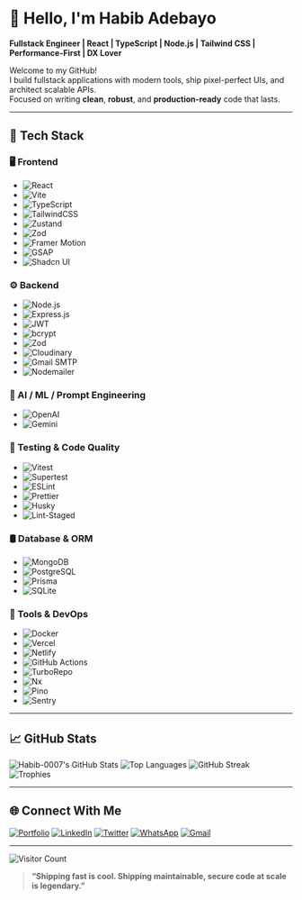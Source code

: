 # 👋 Hello, I'm **Habib Adebayo**

**Fullstack Engineer | React | TypeScript | Node.js | Tailwind CSS | Performance-First | DX Lover**

Welcome to my GitHub!  
I build fullstack applications with modern tools, ship pixel-perfect UIs, and architect scalable APIs.  
Focused on writing **clean**, **robust**, and **production-ready** code that lasts.

---

## 🚀 Tech Stack

### 🖥️ Frontend
- ![React](https://img.shields.io/badge/React-20232A?style=for-the-badge&logo=react&logoColor=61DAFB)
- ![Vite](https://img.shields.io/badge/Vite-646CFF?style=for-the-badge&logo=vite&logoColor=white)
- ![TypeScript](https://img.shields.io/badge/TypeScript-3178C6?style=for-the-badge&logo=typescript&logoColor=white)
- ![TailwindCSS](https://img.shields.io/badge/TailwindCSS-38B2AC?style=for-the-badge&logo=tailwind-css&logoColor=white)
- ![Zustand](https://img.shields.io/badge/Zustand-000?style=for-the-badge)
- ![Zod](https://img.shields.io/badge/Zod-3B82F6?style=for-the-badge)
- ![Framer Motion](https://img.shields.io/badge/Framer%20Motion-000?style=for-the-badge&logo=framer&logoColor=white)
- ![GSAP](https://img.shields.io/badge/GSAP-88CE02?style=for-the-badge&logo=greensock&logoColor=white)
- ![Shadcn UI](https://img.shields.io/badge/shadcn/ui-000?style=for-the-badge)

### ⚙️ Backend
- ![Node.js](https://img.shields.io/badge/Node.js-339933?style=for-the-badge&logo=node.js&logoColor=white)
- ![Express.js](https://img.shields.io/badge/Express.js-000000?style=for-the-badge&logo=express&logoColor=white)
- ![JWT](https://img.shields.io/badge/JWT-black?style=for-the-badge&logo=jsonwebtokens&logoColor=white)
- ![bcrypt](https://img.shields.io/badge/bcrypt-7B3F00?style=for-the-badge)
- ![Zod](https://img.shields.io/badge/Zod-3B82F6?style=for-the-badge)
- ![Cloudinary](https://img.shields.io/badge/Cloudinary-3448C5?style=for-the-badge&logo=cloudinary&logoColor=white)
- ![Gmail SMTP](https://img.shields.io/badge/Gmail%20SMTP-D14836?style=for-the-badge&logo=gmail&logoColor=white)
- ![Nodemailer](https://img.shields.io/badge/Nodemailer-yellow?style=for-the-badge)

### 🧠 AI / ML / Prompt Engineering
- ![OpenAI](https://img.shields.io/badge/OpenAI-412991?style=for-the-badge&logo=openai&logoColor=white)
- ![Gemini](https://img.shields.io/badge/Gemini-black?style=for-the-badge)

### 🧪 Testing & Code Quality
- ![Vitest](https://img.shields.io/badge/Vitest-6E40C9?style=for-the-badge)
- ![Supertest](https://img.shields.io/badge/Supertest-333?style=for-the-badge)
- ![ESLint](https://img.shields.io/badge/ESLint-4B32C3?style=for-the-badge&logo=eslint&logoColor=white)
- ![Prettier](https://img.shields.io/badge/Prettier-F7B93E?style=for-the-badge&logo=prettier&logoColor=black)
- ![Husky](https://img.shields.io/badge/Husky-000?style=for-the-badge)
- ![Lint-Staged](https://img.shields.io/badge/Lint--Staged-blue?style=for-the-badge)

### 🛢️ Database & ORM
- ![MongoDB](https://img.shields.io/badge/MongoDB-47A248?style=for-the-badge&logo=mongodb&logoColor=white)
- ![PostgreSQL](https://img.shields.io/badge/PostgreSQL-336791?style=for-the-badge&logo=postgresql&logoColor=white)
- ![Prisma](https://img.shields.io/badge/Prisma-2D3748?style=for-the-badge&logo=prisma&logoColor=white)
- ![SQLite](https://img.shields.io/badge/SQLite-003B57?style=for-the-badge&logo=sqlite&logoColor=white)

### 🧰 Tools & DevOps
- ![Docker](https://img.shields.io/badge/Docker-2496ED?style=for-the-badge&logo=docker&logoColor=white)
- ![Vercel](https://img.shields.io/badge/Vercel-000?style=for-the-badge&logo=vercel)
- ![Netlify](https://img.shields.io/badge/Netlify-00C7B7?style=for-the-badge&logo=netlify&logoColor=white)
- ![GitHub Actions](https://img.shields.io/badge/GitHub%20Actions-2088FF?style=for-the-badge&logo=github-actions&logoColor=white)
- ![TurboRepo](https://img.shields.io/badge/TurboRepo-000?style=for-the-badge)
- ![Nx](https://img.shields.io/badge/Nx-black?style=for-the-badge&logo=nx&logoColor=white)
- ![Pino](https://img.shields.io/badge/Pino-3EAF7C?style=for-the-badge)
- ![Sentry](https://img.shields.io/badge/Sentry-362D59?style=for-the-badge&logo=sentry)

---

## 📈 GitHub Stats

![Habib-0007's GitHub Stats](https://github-readme-stats.vercel.app/api?username=Habib-0007&theme=tokyonight&show_icons=true&count_private=true)
![Top Languages](https://github-readme-stats.vercel.app/api/top-langs/?username=Habib-0007&layout=compact&theme=tokyonight)
![GitHub Streak](https://streak-stats.demolab.com?user=Habib-0007&theme=tokyonight)
![Trophies](https://github-profile-trophy.vercel.app/?username=Habib-0007&theme=tokyonight)

---

## 🌐 Connect With Me

[![Portfolio](https://img.shields.io/badge/Portfolio-%23007ACC?style=for-the-badge&logo=about-dot-me&logoColor=white)](https://habibadebayo.vercel.app)
[![LinkedIn](https://img.shields.io/badge/LinkedIn-%230077B5?style=for-the-badge&logo=linkedin&logoColor=white)](https://www.linkedin.com/in/habib-adebayo-76b00423a/)
[![Twitter](https://img.shields.io/badge/Twitter-%231DA1F2?style=for-the-badge&logo=twitter&logoColor=white)](https://twitter.com/Habib__001)
[![WhatsApp](https://img.shields.io/badge/WhatsApp-25D366?style=for-the-badge&logo=whatsapp&logoColor=white)](https://wa.me/+2349019166356?text=Hello+Habib)
[![Gmail](https://img.shields.io/badge/Email-D14836?style=for-the-badge&logo=gmail&logoColor=white)](mailto:adebayohabib7@gmail.com)

---

![Visitor Count](https://profile-counter.glitch.me/Habib-0007/count.svg)

> **“Shipping fast is cool. Shipping maintainable, secure code at scale is legendary.”**